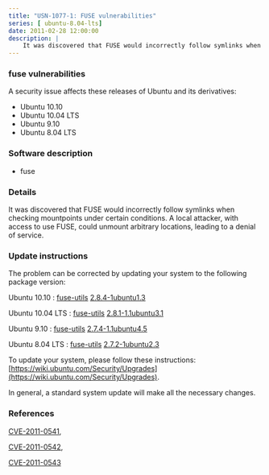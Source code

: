 ```yaml
---
title: "USN-1077-1: FUSE vulnerabilities"
series: [ ubuntu-8.04-lts]
date: 2011-02-28 12:00:00
description: |
    It was discovered that FUSE would incorrectly follow symlinks when checking mountpoints under certain conditions. A local attacker, with access to use FUSE, could unmount arbitrary locations, leading to a denial of service. 
--- 
```

 
 


### fuse vulnerabilities

A security issue affects these releases of Ubuntu and its derivatives:

* Ubuntu 10.10
* Ubuntu 10.04 LTS
* Ubuntu 9.10
* Ubuntu 8.04 LTS

### Software description

* fuse 

### Details

It was discovered that FUSE would incorrectly follow symlinks when checking mountpoints under certain conditions. A local attacker, with access to use FUSE, could unmount arbitrary locations, leading to a denial of service. 

### Update instructions

The problem can be corrected by updating your system to the following package version:

Ubuntu 10.10
 : [fuse-utils](https://launchpad.net/ubuntu/+source/fuse) <span> [2.8.4-1ubuntu1.3](https://launchpad.net/ubuntu/+source/fuse/2.8.4-1ubuntu1.3) </span> 

Ubuntu 10.04 LTS
 : [fuse-utils](https://launchpad.net/ubuntu/+source/fuse) <span> [2.8.1-1.1ubuntu3.1](https://launchpad.net/ubuntu/+source/fuse/2.8.1-1.1ubuntu3.1) </span> 

Ubuntu 9.10
 : [fuse-utils](https://launchpad.net/ubuntu/+source/fuse) <span> [2.7.4-1.1ubuntu4.5](https://launchpad.net/ubuntu/+source/fuse/2.7.4-1.1ubuntu4.5) </span> 

Ubuntu 8.04 LTS
 : [fuse-utils](https://launchpad.net/ubuntu/+source/fuse) <span> [2.7.2-1ubuntu2.3](https://launchpad.net/ubuntu/+source/fuse/2.7.2-1ubuntu2.3) </span> 

To update your system, please follow these instructions: [https://wiki.ubuntu.com/Security/Upgrades](https://wiki.ubuntu.com/Security/Upgrades).

In general, a standard system update will make all the necessary changes. 

### References

 
 [CVE-2011-0541](http://people.ubuntu.com/~ubuntu-security/cve/CVE-2011-0541), 

 [CVE-2011-0542](http://people.ubuntu.com/~ubuntu-security/cve/CVE-2011-0542), 

 [CVE-2011-0543](http://people.ubuntu.com/~ubuntu-security/cve/CVE-2011-0543)
 

